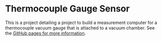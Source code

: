 # Thermocouple Gauge Sensor
This is a project detailing a project to build a measurement computer for a thermocouple vacuum gauge that is attached to a vacuum chamber. See the [GitHub pages for more information](https://fuzzybunnys.github.io/Thermocouple-Gauge-Sensor/). 
